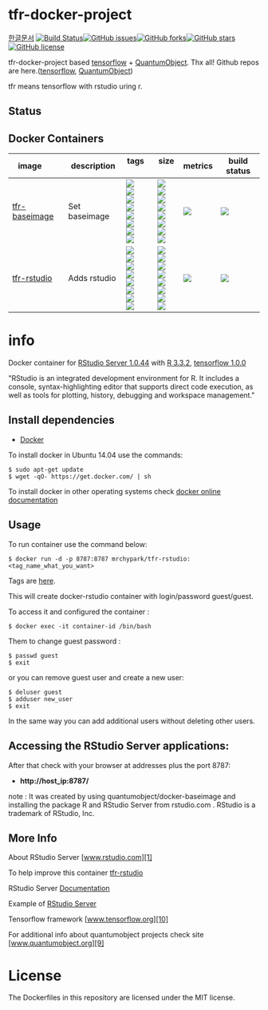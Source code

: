 # tfr-docker-project

[한글문서](https://github.com/mrchypark/tfr-docker-project/blob/master/READMEKR.md)
[![Build Status](https://travis-ci.org/mrchypark/tfr-docker-project.svg?branch=master)](https://travis-ci.org/mrchypark/tfr-docker-project)[![GitHub issues](https://img.shields.io/github/issues/mrchypark/tfr-docker-project.svg)](https://github.com/mrchypark/tfr-docker-project/issues)[![GitHub forks](https://img.shields.io/github/forks/mrchypark/tfr-docker-project.svg)](https://github.com/mrchypark/tfr-docker-project/network)[![GitHub stars](https://img.shields.io/github/stars/mrchypark/tfr-docker-project.svg)](https://github.com/mrchypark/tfr-docker-project/stargazers)[![GitHub license](https://img.shields.io/badge/license-MIT-blue.svg)](https://raw.githubusercontent.com/mrchypark/tfr-docker-project/master/LICENSE)

tfr-docker-project based [tensorflow](https://www.tensorflow.org/) + [QuantumObject](https://www.quantumobject.org/). Thx all!
Github repos are here.([tensorflow](https://github.com/tensorflow/tensorflow/tree/master/tensorflow/tools/docker), [QuantumObject](https://github.com/QuantumObject/docker-baseimage))

tfr means tensorflow with rstudio uring r.

## Status ##

## Docker Containers ##

image       | description | tags           | size   | metrics | build status 
----------- | ----------- | -------------- | ------ | ------- | ----------------------
[tfr-baseimage](https://hub.docker.com/r/mrchypark/tfr-baseimage) |  Set baseimage | [![](https://images.microbadger.com/badges/version/mrchypark/tfr-baseimage:latest-cpu-py2.svg)](https://microbadger.com/images/mrchypark/tfr-baseimage:latest-cpu-py2)<br>[![](https://images.microbadger.com/badges/version/mrchypark/tfr-baseimage:latest-cpu-py3.svg)](https://microbadger.com/images/mrchypark/tfr-baseimage:latest-cpu-py3)<br>[![](https://images.microbadger.com/badges/version/mrchypark/tfr-baseimage:latest-gpu-py2.svg)](https://microbadger.com/images/mrchypark/tfr-baseimage:latest-gpu-py2)<br>[![](https://images.microbadger.com/badges/version/mrchypark/tfr-baseimage:latest-gpu-py3.svg)](https://microbadger.com/images/mrchypark/tfr-baseimage:latest-gpu-py3)<br>[![](https://images.microbadger.com/badges/version/mrchypark/tfr-baseimage:1.0.0-cpu-py2.svg)](https://microbadger.com/images/mrchypark/tfr-baseimage:1.0.0-cpu-py2)<br>[![](https://images.microbadger.com/badges/version/mrchypark/tfr-baseimage:1.0.0-cpu-py3.svg)](https://microbadger.com/images/mrchypark/tfr-baseimage:1.0.0-cpu-py3)<br>[![](https://images.microbadger.com/badges/version/mrchypark/tfr-baseimage:1.0.0-gpu-py2.svg)](https://microbadger.com/images/mrchypark/tfr-baseimage:1.0.0-gpu-py2)<br>[![](https://images.microbadger.com/badges/version/mrchypark/tfr-baseimage:1.0.0-gpu-py3.svg)](https://microbadger.com/images/mrchypark/tfr-baseimage:1.0.0-gpu-py3) | [![](https://images.microbadger.com/badges/image/mrchypark/tfr-baseimage:latest-cpu-py2.svg)](https://microbadger.com/images/mrchypark/tfr-baseimage:latest-cpu-py2)<br>[![](https://images.microbadger.com/badges/image/mrchypark/tfr-baseimage:latest-cpu-py3.svg)](https://microbadger.com/images/mrchypark/tfr-baseimage:latest-cpu-py3)<br>[![](https://images.microbadger.com/badges/image/mrchypark/tfr-baseimage:latest-gpu-py2.svg)](https://microbadger.com/images/mrchypark/tfr-baseimage:latest-gpu-py2)<br>[![](https://images.microbadger.com/badges/image/mrchypark/tfr-baseimage:latest-gpu-py3.svg)](https://microbadger.com/images/mrchypark/tfr-baseimage:latest-gpu-py3)<br>[![](https://images.microbadger.com/badges/image/mrchypark/tfr-baseimage:1.0.0-cpu-py2.svg)](https://microbadger.com/images/mrchypark/tfr-baseimage:1.0.0-cpu-py2)<br>[![](https://images.microbadger.com/badges/image/mrchypark/tfr-baseimage:1.0.0-cpu-py3.svg)](https://microbadger.com/images/mrchypark/tfr-baseimage:1.0.0-cpu-py3)<br>[![](https://images.microbadger.com/badges/image/mrchypark/tfr-baseimage:1.0.0-gpu-py2.svg)](https://microbadger.com/images/mrchypark/tfr-baseimage:1.0.0-gpu-py2)<br>[![](https://images.microbadger.com/badges/image/mrchypark/tfr-baseimage:1.0.0-gpu-py3.svg)](https://microbadger.com/images/mrchypark/tfr-baseimage:1.0.0-gpu-py3) | [![](https://img.shields.io/docker/pulls/mrchypark/tfr-baseimage.svg)](https://hub.docker.com/r/mrchypark/tfr-baseimage) | [![](https://img.shields.io/docker/automated/mrchypark/tfr-baseimage.svg)](https://hub.docker.com/r/mrchypark/tfr-baseimage/builds)   
[tfr-rstudio](https://hub.docker.com/r/mrchypark/tfr-rstudio)     |  Adds rstudio                              | [![](https://images.microbadger.com/badges/version/mrchypark/tfr-rstudio:latest-cpu-py2.svg)](https://microbadger.com/images/mrchypark/tfr-rstudio:latest-cpu-py2)<br>[![](https://images.microbadger.com/badges/version/mrchypark/tfr-rstudio:latest-cpu-py3.svg)](https://microbadger.com/images/mrchypark/tfr-rstudio:latest-cpu-py3)<br>[![](https://images.microbadger.com/badges/version/mrchypark/tfr-rstudio:latest-gpu-py2.svg)](https://microbadger.com/images/mrchypark/tfr-rstudio:latest-gpu-py2)<br>[![](https://images.microbadger.com/badges/version/mrchypark/tfr-rstudio:latest-gpu-py3.svg)](https://microbadger.com/images/mrchypark/tfr-rstudio:latest-gpu-py3)<br>[![](https://images.microbadger.com/badges/version/mrchypark/tfr-rstudio:1.0.0-cpu-py2.svg)](https://microbadger.com/images/mrchypark/tfr-rstudio:1.0.0-cpu-py2)<br>[![](https://images.microbadger.com/badges/version/mrchypark/tfr-rstudio:1.0.0-cpu-py3.svg)](https://microbadger.com/images/mrchypark/tfr-rstudio:1.0.0-cpu-py3)<br>[![](https://images.microbadger.com/badges/version/mrchypark/tfr-rstudio:1.0.0-gpu-py2.svg)](https://microbadger.com/images/mrchypark/tfr-rstudio:1.0.0-gpu-py2)<br>[![](https://images.microbadger.com/badges/version/mrchypark/tfr-rstudio:1.0.0-gpu-py3.svg)](https://microbadger.com/images/mrchypark/tfr-rstudio:1.0.0-gpu-py3) | [![](https://images.microbadger.com/badges/image/mrchypark/tfr-rstudio:latest-cpu-py2.svg)](https://microbadger.com/images/mrchypark/tfr-rstudio:latest-cpu-py2)<br>[![](https://images.microbadger.com/badges/image/mrchypark/tfr-rstudio:latest-cpu-py3.svg)](https://microbadger.com/images/mrchypark/tfr-rstudio:latest-cpu-py3)<br>[![](https://images.microbadger.com/badges/image/mrchypark/tfr-rstudio:latest-gpu-py2.svg)](https://microbadger.com/images/mrchypark/tfr-rstudio:latest-gpu-py2)<br>[![](https://images.microbadger.com/badges/image/mrchypark/tfr-rstudio:latest-gpu-py3.svg)](https://microbadger.com/images/mrchypark/tfr-rstudio:latest-gpu-py3)<br>[![](https://images.microbadger.com/badges/image/mrchypark/tfr-rstudio:1.0.0-cpu-py2.svg)](https://microbadger.com/images/mrchypark/tfr-rstudio:1.0.0-cpu-py2)<br>[![](https://images.microbadger.com/badges/image/mrchypark/tfr-rstudio:1.0.0-cpu-py3.svg)](https://microbadger.com/images/mrchypark/tfr-rstudio:1.0.0-cpu-py3)<br>[![](https://images.microbadger.com/badges/image/mrchypark/tfr-rstudio:1.0.0-gpu-py2.svg)](https://microbadger.com/images/mrchypark/tfr-rstudio:1.0.0-gpu-py2)<br>[![](https://images.microbadger.com/badges/image/mrchypark/tfr-rstudio:1.0.0-gpu-py3.svg)](https://microbadger.com/images/mrchypark/tfr-rstudio:1.0.0-gpu-py3) | [![](https://img.shields.io/docker/pulls/mrchypark/tfr-rstudio.svg)](https://hub.docker.com/r/mrchypark/tfr-rstudio) | [![](https://img.shields.io/docker/automated/mrchypark/tfr-rstudio.svg)](https://hub.docker.com/r/mrchypark/tfr-rstudio/builds)


# info

Docker container for [RStudio Server 1.0.44][3] with [R 3.3.2][8], [tensorflow 1.0.0][10]

"RStudio is an integrated development environment for R. It includes a console, syntax-highlighting editor that supports direct code execution, as well as tools for plotting, history, debugging and workspace management."

## Install dependencies

  - [Docker][2]

To install docker in Ubuntu 14.04 use the commands:

    $ sudo apt-get update
    $ wget -qO- https://get.docker.com/ | sh

 To install docker in other operating systems check [docker online documentation][4]

## Usage

To run container use the command below:

    $ docker run -d -p 8787:8787 mrchypark/tfr-rstudio:<tag_name_what_you_want>
    
Tags are [here](https://hub.docker.com/r/mrchypark/tfr-rstudio/tags/).
    
This will create docker-rstudio container with login/password guest/guest.

To access it and configured the container :

    $ docker exec -it container-id /bin/bash

Them to change guest password :

    $ passwd guest
    $ exit

or you can remove guest user and create a new user:

    $ deluser guest
    $ adduser new_user
    $ exit
    
In the same way you can add additional users without deleting other users. 

## Accessing the RStudio Server applications:

After that check with your browser at addresses plus the port 8787:

  - **http://host_ip:8787/**

note : It was created by using quantumobject/docker-baseimage and installing the package R and RStudio Server from rstudio.com . RStudio is a trademark of RStudio, Inc.

## More Info

About RStudio Server [www.rstudio.com][1]

To help improve this container [tfr-rstudio][5]

RStudio Server [Documentation][6]

Example of [RStudio Server][7]

Tensorflow framework [www.tensorflow.org][10]

For additional info about quantumobject projects check site [www.quantumobject.org][9]

# License

The Dockerfiles in this repository are licensed under the MIT license.

[1]:http://www.rstudio.com
[2]:https://www.docker.com
[3]:http://www.rstudio.com/products/rstudio/download-server
[4]:http://docs.docker.com
[5]:https://github.com/mrchypark/tfr-docker-project
[6]:https://support.rstudio.com/hc/en-us/categories/200035113-Documentation
[7]:https://rstudio.quantumobject.org
[8]:http://www.r-project.org
[9]:https://www.quantumobject.org
[10]:https://www.tensorflow.org/
